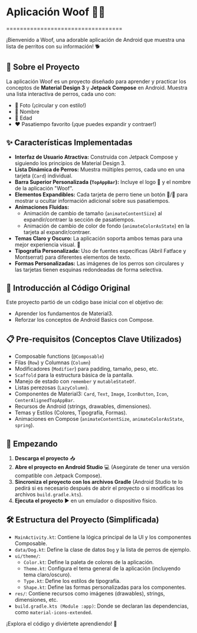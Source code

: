 # Aplicación Woof 🐶📱

==================================

¡Bienvenido a Woof, una adorable aplicación de Android que muestra una lista de perritos con su información! 🐕

## 🌟 Sobre el Proyecto

La aplicación Woof es un proyecto diseñado para aprender y practicar los conceptos de **Material Design 3** y **Jetpack Compose** en Android. Muestra una lista interactiva de perros, cada uno con:

*   📸 Foto (¡circular y con estilo!)
*   📛 Nombre
*   🎂 Edad
*   ❤️ Pasatiempo favorito (¡que puedes expandir y contraer!)

## ✨ Características Implementadas

*   **Interfaz de Usuario Atractiva:** Construida con Jetpack Compose y siguiendo los principios de Material Design 3.
*   **Lista Dinámica de Perros:** Muestra múltiples perros, cada uno en una tarjeta (`Card`) individual.
*   **Barra Superior Personalizada (`TopAppBar`):** Incluye el logo 🐾 y el nombre de la aplicación "Woof".
*   **Elementos Expandibles:** Cada tarjeta de perro tiene un botón 🔽/🔼 para mostrar u ocultar información adicional sobre sus pasatiempos.
*   **Animaciones Fluidas:**
    *   Animación de cambio de tamaño (`animateContentSize`) al expandir/contraer la sección de pasatiempos.
    *   Animación de cambio de color de fondo (`animateColorAsState`) en la tarjeta al expandir/contraer.
*   **Temas Claro y Oscuro:** La aplicación soporta ambos temas para una mejor experiencia visual. 🎨
*   **Tipografía Personalizada:** Uso de fuentes específicas (Abril Fatface y Montserrat) para diferentes elementos de texto.
*   **Formas Personalizadas:** Las imágenes de los perros son circulares y las tarjetas tienen esquinas redondeadas de forma selectiva.

## 🚀 Introducción al Código Original

Este proyecto partió de un código base inicial con el objetivo de:

*   Aprender los fundamentos de Material3.
*   Reforzar los conceptos de Android Basics con Compose.

## 📋 Pre-requisitos (Conceptos Clave Utilizados)

*   Composable functions (`@Composable`)
*   Filas (`Row`) y Columnas (`Column`)
*   Modificadores (`Modifier`) para padding, tamaño, peso, etc.
*   `Scaffold` para la estructura básica de la pantalla.
*   Manejo de estado con `remember` y `mutableStateOf`.
*   Listas perezosas (`LazyColumn`).
*   Componentes de Material3: `Card`, `Text`, `Image`, `IconButton`, `Icon`, `CenterAlignedTopAppBar`.
*   Recursos de Android (strings, drawables, dimensiones).
*   Temas y Estilos (Colores, Tipografía, Formas).
*   Animaciones en Compose (`animateContentSize`, `animateColorAsState`, `spring`).

## 🏁 Empezando

1.  **Descarga el proyecto** 📥
2.  **Abre el proyecto en Android Studio** 💻 (Asegúrate de tener una versión compatible con Jetpack Compose).
3.  **Sincroniza el proyecto con los archivos Gradle** (Android Studio te lo pedirá si es necesario después de abrir el proyecto o si modificas los archivos `build.gradle.kts`).
4.  **Ejecuta el proyecto** ▶️ en un emulador o dispositivo físico.

## 🛠️ Estructura del Proyecto (Simplificada)

*   `MainActivity.kt`: Contiene la lógica principal de la UI y los componentes Composable.
*   `data/Dog.kt`: Define la clase de datos `Dog` y la lista de perros de ejemplo.
*   `ui/theme/`:
    *   `Color.kt`: Define la paleta de colores de la aplicación.
    *   `Theme.kt`: Configura el tema general de la aplicación (incluyendo tema claro/oscuro).
    *   `Type.kt`: Define los estilos de tipografía.
    *   `Shape.kt`: Define las formas personalizadas para los componentes.
*   `res/`: Contiene recursos como imágenes (drawables), strings, dimensiones, etc.
*   `build.gradle.kts (Module :app)`: Donde se declaran las dependencias, como `material-icons-extended`.

¡Explora el código y diviértete aprendiendo! 🎉
